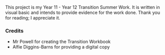 <p>This project is my Year 11 - Year 12 Transition Summer Work. It is written in visual basic and intends to provide evidence for the work done. Thank you for reading; I appreciate it.</p>
<h3>Credits</h3>
<ul>
  <li>Mr Powell for creating the Transition Workbook</li>
  <li>Alfie Diggins-Barns for providing a digital copy</li>
</ul>
